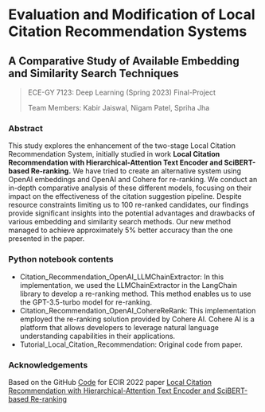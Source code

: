 # Evaluation and Modification of Local Citation Recommendation Systems

## A Comparative Study of Available Embedding and Similarity Search Techniques
>
> ECE-GY 7123: Deep Learning (Spring 2023) Final-Project
>
> Team Members: Kabir Jaiswal, Nigam Patel, Spriha Jha
>


### Abstract

This study explores the enhancement of the two-stage Local Citation Recommendation System, initially studied in work **Local Citation Recommendation with Hierarchical-Attention Text Encoder and SciBERT-based Re-ranking.** We have tried to create an alternative system using OpenAI embeddings and OpenAI and Cohere for re-ranking. We conduct an in-depth comparative analysis of these different models, focusing on their impact on the effectiveness of the citation suggestion pipeline. Despite resource constraints limiting us to 100 re-ranked candidates, our findings provide significant insights into the potential advantages and drawbacks of various embedding and similarity search methods. Our new method managed to achieve approximately 5% better accuracy than the one presented in the paper.

### Python notebook contents

- Citation_Recommendation_OpenAI_LLMChainExtractor: In this implementation, we used the LLMChainExtractor in the LangChain library to develop a re-ranking method. This method enables us to use the GPT-3.5-turbo model for re-ranking.
- Citation_Recommendation_OpenAI_CohereReRank: This implementation employed the re-ranking solution provided by Cohere AI. Cohere AI is a platform that allows developers to leverage natural language understanding capabilities in their applications.
- Tutorial_Local_Citation_Recommendation: Original code from paper.

### Acknowledgements

Based on the GitHub [Code](https://github.com/nianlonggu/Local-Citation-Recommendation) for ECIR 2022 paper [Local Citation Recommendation with Hierarchical-Attention Text Encoder and SciBERT-based Re-ranking](https://link.springer.com/chapter/10.1007/978-3-030-99736-6_19)
